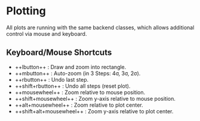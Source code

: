 # Plotting

All plots are running with the same backend classes, which allows additional control via mouse and keyboard.


## Keyboard/Mouse Shortcuts

* ++lbutton++ : Draw and zoom into rectangle.
* ++mbutton++ : Auto-zoom (in 3 Steps: 4&sigma;, 3&sigma;, 2&sigma;).
* ++rbutton++ : Undo last step.
* ++shift+rbutton++ : Undo all steps (reset plot).
* ++mousewheel++ : Zoom relative to mouse position.
* ++shift+mousewheel++ : Zoom y-axis relative to mouse position.
* ++alt+mousewheel++ : Zoom relative to plot center.
* ++shift+alt+mousewheel++ : Zoom y-axis relative to plot center.

